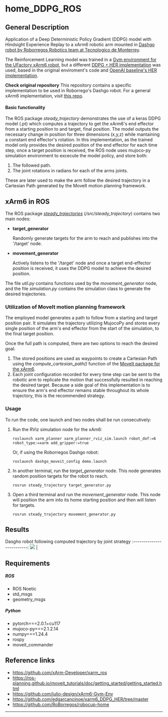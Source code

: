 # home_DDPG_ROS

## General Description
Application of a Deep Deterministic Policy Gradient (DDPG) model with Hindsight Experience Replay to a xArm6 robotic arm mounted in [Dashgo robot by Roborregos Robotics team at Tecnologico de Monterrey](https://github.com/RoBorregos/robocup-home).

The Reinforcement Learning model was trained in a [Gym environment for the UFactory xArm6 robot](https://github.com/julio-design/xArm6-Gym-Env), 
but a different [DDPG + HER implementation](https://github.com/edgarcancinoe/xarm6_DDPG_HER) was used, based in the original enviroment's code and [OpenAI baseline's HER implementation](https://github.com/openai/baselines/tree/master/baselines/her).

**Check original repository**
This repository contains a specific implementation to be used in Roborrego's Dashgo robot. For a general xArm6 implementation, visit [this repo](https://https://github.com/edgarcancinoe/xArm6_DDPG_ROS).

#### Basic functionality
The ROS package _steady_trajectory_ demonstrates the use of a keras DDPG model (.pt) which computes a trajectory to get the xArm6's end effector from a starting position to and target, final position. The model outputs the necessary change in position for three dimensions (x,y,z) while mantaining a constant end effector's rotation.
In this implementation, as the trained model only provides the desired position of the end effector for each time step, once a target position is received, the ROS node uses mujoco-py simulation environment to excecute the model policy, and store both:
1. The followed path.
2. The joint rotations in radians for each of the arms joints.

These are later used to make the arm follow the desired trajectory in a Cartesian Path generated by the MoveIt motion planning framework.

## xArm6 in ROS

The ROS package [*steady_trajectories*](https://github.com/edgarcancinoe/xArm6_DDPG_ROS/tree/master/src/steady_trajectory) (_/src/steady_trajectory_) contains two main nodes:
- **target_generator**
  
  Randomly generate targets for the arm to reach and publishes into the '/target' node.
- **movement_generator**

  Actively listens to the '/target' node and once a target end-effector position is received, it uses the DDPG model to achieve the desired position.

The file _util.py_ contains functions used by the _movement_generator_ node, and the file _simulation.py_ contains the simulation class to generate the desired trajectories.

### Utilization of MoveIt motion planning framework
The employed model generates a path to follow from a starting and target position pair. It simulates the trajectory utilizing MujocoPy and stores every single position of the arm's
end effector from the start of the simulation, to the final target position.

Once the full path is computed, there are two options to reach the desired goal.
1. The stored positions are used as waypoints to create a Cartesian Path using the *compute_cartesian_path()* function of the [MoveIt package for the xArm6](https://github.com/xArm-Developer/xarm_ros). 
2. Each joint configuration recorded for every time step can be sent to the robotic arm to replicate the motion that successfully resulted in reaching the desired target. Because a side goal of this implementation is to ensure the arm's end effector remains stable throughout its whole trajectory, this is the recommended strategy.
   
### Usage
To run the code, one launch and two nodes shall be run consecutively:
1. Run the RViz simulation node for the xAm6:
   ```
   roslaunch xarm_planner xarm_planner_rviz_sim.launch robot_dof:=6 robot_type:=xarm add_gripper:=true
   ```
   Or, if using the Roborregos Dashgo robot:
   ```
   roslaunch dashgo_moveit_config demo.launch
   ```
3. In another terminal, run the _target_generator_ node. This node generates random position targets for the robot to reach.
   ```
   rosrun steady_trajectory target_generator.py
   ```
4. Open a third terminal and run the _movement_generator_ node. This node will position the arm into its home starting position and then will listen for targets.
   ```
   rosrun steady_trajectory movement_generator.py
   ```

## Results

Dasgho robot following computed trajectory by joint strategy
:-------------------------:
![](https://github.com/edgarcancinoe/home_DDPG_ROS/blob/main/home_DDPG_ROS_results.gif) |


## Requirements
##### ROS
- ROS Noetic
- std_msgs
- geometry_msgs
  
##### Python
- pytorch===2.0.1+cu117
- mujoco-py===2.1.2.14
- numpy===1.24.4
- rospy
- moveit_commander

## Reference links
- https://github.com/xArm-Developer/xarm_ros
- https://ros-planning.github.io/moveit_tutorials/doc/getting_started/getting_started.html
- https://github.com/julio-design/xArm6-Gym-Env
- https://github.com/edgarcancinoe/xarm6_DDPG_HER/tree/master
- https://github.com/RoBorregos/robocup-home
---
